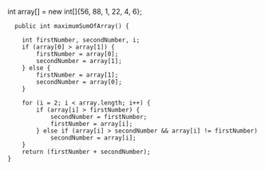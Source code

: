  int array[] = new int[]{56, 88, 1, 22, 4, 6};

      public int maximumSumOfArray() {

        int firstNumber, secondNumber, i;
        if (array[0] > array[1]) {
            firstNumber = array[0];
            secondNumber = array[1];
        } else {
            firstNumber = array[1];
            secondNumber = array[0];
        }

        for (i = 2; i < array.length; i++) {
            if (array[i] > firstNumber) {
                secondNumber = firstNumber;
                firstNumber = array[i];
            } else if (array[i] > secondNumber && array[i] != firstNumber)
                secondNumber = array[i];
        }
        return (firstNumber + secondNumber);
    }
